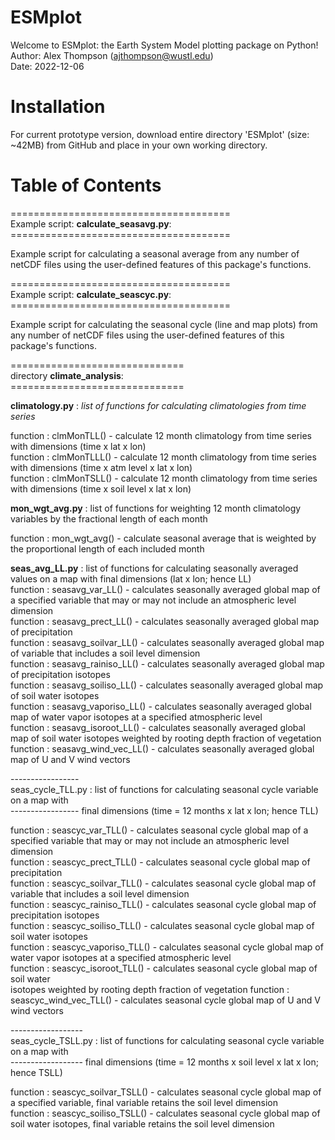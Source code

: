 # ESMplot

Welcome to ESMplot: the Earth System Model plotting package on Python! <br/>
Author: Alex Thompson (ajthompson@wustl.edu) <br/>
Date: 2022-12-06

# Installation
For current prototype version, download entire directory 'ESMplot' (size: ~42MB) from GitHub and place in your own working directory.

# Table of Contents

====================================== <br/>
Example script: **calculate_seasavg.py**: <br/>
====================================== <br/>

 Example script for calculating a seasonal average from any number of netCDF files using the
  user-defined features of this package's functions.


====================================== <br/>
Example script: **calculate_seascyc.py**: <br/>
====================================== <br/>

 Example script for calculating the seasonal cycle (line and map plots) from any number of
  netCDF files using the user-defined features of this package's functions. <br/>


============================== <br/>
directory **climate_analysis**: <br/>
============================== <br/>

 **climatology.py** : *list of functions for calculating climatologies from time series* <br/>
  
  function : clmMonTLL() - calculate 12 month climatology from time series with dimensions
                           (time x lat x lon) <br/>
  function : clmMonTLLL() - calculate 12 month climatology from time series with dimensions
                            (time x atm level x lat x lon) <br/>
  function : clmMonTSLL() - calculate 12 month climatology from time series with dimensions
                            (time x soil level x lat x lon) <br/>

 **mon_wgt_avg.py** : list of functions for weighting 12 month climatology variables by the fractional length of each month<br/>
  
  function : mon_wgt_avg() - calculate seasonal average that is weighted by the proportional
                             length of each included month <br/>

 **seas_avg_LL.py** : list of functions for calculating seasonally averaged values on a map with final dimensions (lat x lon; hence LL) <br/>
  function : seasavg_var_LL() - calculates seasonally averaged global map of a specified
                                variable that may or may not include an atmospheric level
                                dimension <br/>
  function : seasavg_prect_LL() - calculates seasonally averaged global map of precipitation <br/>
  function : seasavg_soilvar_LL() - calculates seasonally averaged global map of variable that
                                    includes a soil level dimension <br/>
  function : seasavg_rainiso_LL() - calculates seasonally averaged global map of precipitation
                                    isotopes <br/>
  function : seasavg_soiliso_LL() - calculates seasonally averaged global map of soil water
                                    isotopes <br/>
  function : seasavg_vaporiso_LL() - calculates seasonally averaged global map of water vapor
                                     isotopes at a specified atmospheric level <br/>
  function : seasavg_isoroot_LL() - calculates seasonally averaged global map of soil water
                                    isotopes weighted by rooting depth fraction of vegetation <br/>
  function : seasavg_wind_vec_LL() - calculates seasonally averaged global map of U and V wind
                                     vectors <br/>

 ----------------- <br/>
 seas_cycle_TLL.py : list of functions for calculating seasonal cycle variable on a map with <br/>
 -----------------   final dimensions (time = 12 months x lat x lon; hence TLL) <br/>

  function : seascyc_var_TLL() - calculates seasonal cycle global map of a specified variable
                                 that may or may not include an atmospheric level dimension <br/>
  function : seascyc_prect_TLL() - calculates seasonal cycle global map of precipitation <br/>
  function : seascyc_soilvar_TLL() - calculates seasonal cycle global map of variable that
                                     includes a soil level dimension <br/>
  function : seascyc_rainiso_TLL() - calculates seasonal cycle global map of precipitation
                                     isotopes <br/>
  function : seascyc_soiliso_TLL() - calculates seasonal cycle global map of soil water
                                     isotopes <br/>
  function : seascyc_vaporiso_TLL() - calculates seasonal cycle global map of water vapor
                                     isotopes at a specified atmospheric level <br/>
  function : seascyc_isoroot_TLL() - calculates seasonal cycle global map of soil water <br/>
                                     isotopes weighted by rooting depth fraction of vegetation
  function : seascyc_wind_vec_TLL() - calculates seasonal cycle global map of U and V wind
                                      vectors <br/>

 ------------------ <br/>
 seas_cycle_TSLL.py : list of functions for calculating seasonal cycle variable on a map with <br/>
 ------------------   final dimensions (time = 12 months x soil level x lat x lon; hence TSLL) <br/>

  function : seascyc_soilvar_TSLL() - calculates seasonal cycle global map of a specified variable,
                                      final variable retains the soil level dimension <br/>
  function : seascyc_soiliso_TSLL() - calculates seasonal cycle global map of soil water isotopes,
                                      final variable retains the soil level dimension <br/>
